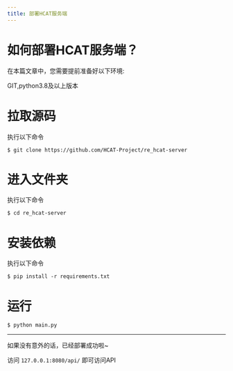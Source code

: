 ```yaml
---
title: 部署HCAT服务端
---
```


# 如何部署HCAT服务端？

在本篇文章中，您需要提前准备好以下环境:

GIT,python3.8及以上版本

# 拉取源码

执行以下命令

```
$ git clone https://github.com/HCAT-Project/re_hcat-server
```

# 进入文件夹

执行以下命令

```
$ cd re_hcat-server
```

# 安装依赖

执行以下命令

```
$ pip install -r requirements.txt
```

# 运行

```
$ python main.py
```

---

如果没有意外的话，已经部署成功啦~

访问 `127.0.0.1:8080/api/` 即可访问API
